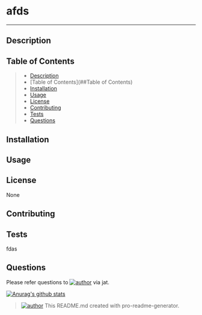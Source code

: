
# afds
___
## Description

## Table of Contents
> - [Description](##Description)
> - [Table of Contents](##Table of Contents)
> - [Installation](##Installation)
> - [Usage](##Usage)
> - [License](##License)
> - [Contributing](##Contributing)
> - [Tests](##Tests)
> - [Questions](##Questions)

## Installation

## Usage

## License
None
## Contributing

## Tests
fdas
## Questions
Please refer questions to [![author](https://img.shields.io/badge/Dev-jayarghargh-yellow)](https://img.shields.io/badge/Dev-jayarghargh-yellow) via jat.

[![Anurag's github stats](https://github-readme-stats.vercel.app/api?username=jayarghargh&theme=solarized-light)](https://github.com/jayarghargh/github-readme-stats)


> [![author](https://img.shields.io/badge/Dev-JayArghArgh-yellow)](https://img.shields.io/badge/Dev-JayArghArgh-yellow) This README.md created with pro-readme-generator.

